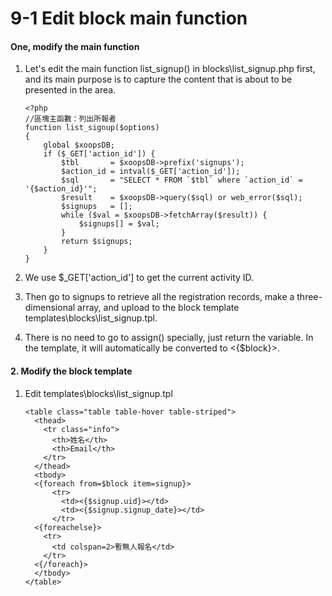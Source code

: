 # 9-1 Edit block main function

#### One, modify the main function

1. Let's edit the main function list\_signup\(\) in blocks\list\_signup.php first, and its main purpose is to capture the content that is about to be presented in the area.

   ```text
   <?php
   //區塊主函數：列出所報者
   function list_signup($options)
   {
       global $xoopsDB;
       if ($_GET['action_id']) {
           $tbl       = $xoopsDB->prefix('signups');
           $action_id = intval($_GET['action_id']);
           $sql       = "SELECT * FROM `$tbl` where `action_id` = '{$action_id}'";
           $result    = $xoopsDB->query($sql) or web_error($sql);
           $signups   = [];
           while ($val = $xoopsDB->fetchArray($result)) {
               $signups[] = $val;
           }
           return $signups;
       }
   }
   ```

2. We use $\_GET\['action\_id'\] to get the current activity ID.
3. Then go to signups to retrieve all the registration records, make a three-dimensional array, and upload to the block template templates\blocks\list\_signup.tpl.
4. There is no need to go to assign\(\) specially, just return the variable. In the template, it will automatically be converted to &lt;{$block}&gt;.

#### 2. Modify the block template

1. Edit templates\blocks\list\_signup.tpl

   ```text
   <table class="table table-hover table-striped">
     <thead>
       <tr class="info">
         <th>姓名</th>
         <th>Email</th>
       </tr>
     </thead>
     <tbody>
     <{foreach from=$block item=signup}>
         <tr>
           <td><{$signup.uid}></td>
           <td><{$signup.signup_date}></td>
         </tr>
     <{foreachelse}>
       <tr>
         <td colspan=2>暫無人報名</td>
       </tr>
     <{/foreach}>
     </tbody>
   </table>
   ```

